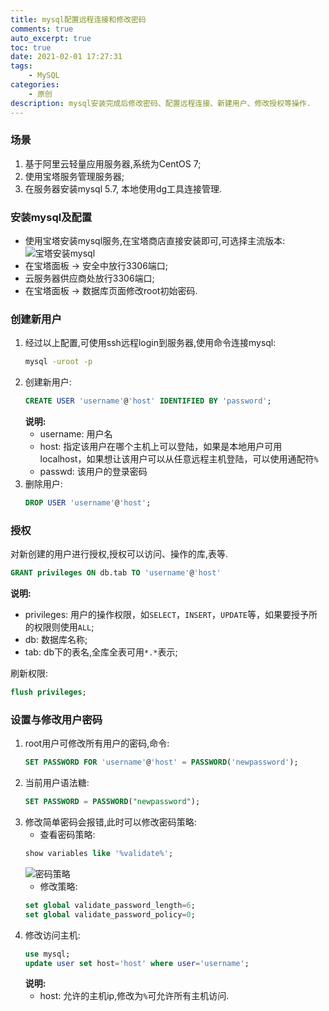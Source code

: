 ```yaml
---
title: mysql配置远程连接和修改密码
comments: true
auto_excerpt: true
toc: true
date: 2021-02-01 17:27:31
tags:
    - MySQL
categories:
    - 原创
description: mysql安装完成后修改密码、配置远程连接、新建用户、修改授权等操作.
---
```


### 场景
1. 基于阿里云轻量应用服务器,系统为CentOS 7;
2. 使用宝塔服务管理服务器;
3. 在服务器安装mysql 5.7, 本地使用dg工具连接管理.

### 安装mysql及配置
- 使用宝塔安装mysql服务,在宝塔商店直接安装即可,可选择主流版本:
![宝塔安装mysql](https://cdn.gongsir.club/blog/image/2021/02/01f4tUcw.png)
- 在宝塔面板 -> 安全中放行3306端口;
- 云服务器供应商处放行3306端口;
- 在宝塔面板 -> 数据库页面修改root初始密码.

### 创建新用户
1. 经过以上配置,可使用ssh远程login到服务器,使用命令连接mysql:
    ```sh
    mysql -uroot -p
    ```
2. 创建新用户:
    ```sql
    CREATE USER 'username'@'host' IDENTIFIED BY 'password';
    ```
    **说明:**
    - username: 用户名
    - host: 指定该用户在哪个主机上可以登陆，如果是本地用户可用localhost，如果想让该用户可以从任意远程主机登陆，可以使用通配符`%`
    - passwd: 该用户的登录密码
3. 删除用户:
    ```sql
    DROP USER 'username'@'host';
    ```

### 授权
对新创建的用户进行授权,授权可以访问、操作的库,表等.
```sql
GRANT privileges ON db.tab TO 'username'@'host'
```
**说明:**
- privileges: 用户的操作权限，如`SELECT`，`INSERT`，`UPDATE`等，如果要授予所的权限则使用`ALL`;
- db: 数据库名称;
- tab: db下的表名,全库全表可用`*.*`表示;

刷新权限:
```sql
flush privileges;
```

### 设置与修改用户密码
1. root用户可修改所有用户的密码,命令:
    ```sql
    SET PASSWORD FOR 'username'@'host' = PASSWORD('newpassword');
    ```
2. 当前用户语法糖:
    ```sql
    SET PASSWORD = PASSWORD("newpassword");
    ```
3. 修改简单密码会报错,此时可以修改密码策略:
    - 查看密码策略:
    ```sql
    show variables like '%validate%';
    ```
    ![密码策略](https://cdn.gongsir.club/blog/image/2021/02/01AWXivL.png)
    - 修改策略:
    ```sql
    set global validate_password_length=6;
    set global validate_password_policy=0;
    ```
4. 修改访问主机:
    ```sql
    use mysql;
    update user set host='host' where user='username';
    ```
    **说明:**
    - host: 允许的主机ip,修改为`%`可允许所有主机访问.



